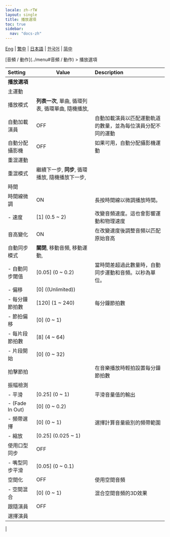 ```yaml
---
locale: zh-rTW
layout: single
title: 播放選項
toc: true
sidebar:
  nav: "docs-zh"
---
```

[Eng](/dancexr/menu/2025.4/motion/motion_loader) | [繁中](/tw/dancexr/menu/2025.4/motion/motion_loader) | [日本語](/jp/dancexr/menu/2025.4/motion/motion_loader) | [한국어](/kr/dancexr/menu/2025.4/motion/motion_loader) | [简中](/zh/dancexr/menu/2025.4/motion/motion_loader)

[音頻 / 動作](../menu#音頻 / 動作) > 播放選項



| Setting | Value | Description |
| :--- | --- | :--- |
|**播放選項** | | 
| 主運動 || 
| 播放模式 | **列表一次**, 單曲, 循環列表, 循環單曲, 隨機播放,  |  |
| 自動加載演員 | OFF | 自動加載演員以匹配運動軌道的數量，並為每位演員分配不同的運動
| 自動分配攝影機 | OFF | 如果可用，自動分配攝影機運動
| 重混運動 || 
| 重混模式 | 繼續下一步, **同步**, 循環播放, 隨機播放下一步,  |  |
| 時間 || 
| 時間線微調 | ON | 長按時間線以微調播放時間。
|- 速度 | [1] (0.5 ~ 2) | 改變音頻速度。這也會影響運動和物理速度
| 音高變化 | ON | 在改變速度後調整音頻以匹配原始音高
| 自動同步模式 | **關閉**, 移動音頻, 移動運動,  |  |
|- 自動同步閾值 | [0.05] (0 ~ 0.2) | 當時間差超過此數量時，自動同步運動和音頻。以秒為單位。
|- 偏移 | [0] ((Unlimited)) | 
|- 每分鐘節拍數 | [120] (1 ~ 240) | 每分鐘節拍數
|- 節拍偏移 | [0] (0 ~ 1) | 
|- 每片段節拍數 | [8] (4 ~ 64) | 
|- 片段開始 | [0] (0 ~ 32) | 
| 拍擊節拍 || 在音樂播放時輕拍設置每分鐘節拍數
| 振幅檢測 || 
|- 平滑 | [0.25] (0 ~ 1) | 平滑音量值的輸出
|- (Fade In Out) | [0] (0 ~ 0.2) | 
|- 頻帶選擇 | [0] (0 ~ 1) | 選擇計算音量級別的頻帶範圍
|- 縮放 | [0.25] (0.025 ~ 1) | 
| 使用口型同步 | OFF | 
|- 嘴型同步平滑 | [0.05] (0 ~ 0.1) | 
| 空間化 | OFF | 使用空間音頻
|- 空間混合 | [0] (0 ~ 1) | 混合空間音頻的3D效果
| 跟隨演員 | OFF | 
| 選擇演員 |  |  |
|
